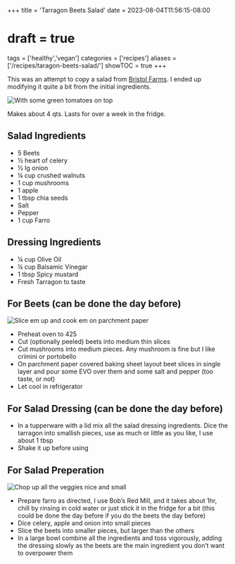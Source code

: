 +++
title = 'Tarragon Beets Salad'
date = 2023-08-04T11:56:15-08:00
# draft = true
tags = ['healthy','vegan']
categories = ['recipes']
aliases = ['/recipes/taragon-beets-salad/']
showTOC = true
+++

This was an attempt to copy a salad from [Bristol Farms](https://www.bristolfarms.com/). I ended up modifying it quite a bit from the initial ingredients.

![With some green tomatoes on top](/images/recipes/tarragon-beets-salad/beets-salad.jpg)

Makes about 4 qts. Lasts for over a week in the fridge.

## Salad Ingredients

- 5 Beets
- ½ heart of celery
- ½ lg onion
- ¼ cup crushed walnuts
- 1 cup mushrooms
- 1 apple
- 1 tbsp chia seeds
- Salt
- Pepper
- 1 cup Farro

## Dressing Ingredients

- ¼ cup Olive Oil
- ¼ cup Balsamic Vinegar
- 1 tbsp Spicy mustard
- Fresh Tarragon to taste

## For Beets (can be done the day before)

![Slice em up and cook em on parchment paper](/images/recipes/tarragon-beets-salad/beets-on-parchment.jpg)

- Preheat oven to 425
- Cut (optionally peeled) beets into medium thin slices
- Cut mushrooms into medium pieces. Any mushroom is fine but I like crimini or portobello
- On parchment paper covered baking sheet layout beet slices in single layer and pour some EVO over them and some salt and pepper (too taste, or not)
- Let cool in refrigerator

## For Salad Dressing (can be done the day before)

- In a tupperware with a lid mix all the salad dressing ingredients. Dice the tarragon into smallish pieces, use as much or little as you like, I use about 1 tbsp
- Shake it up before using

## For Salad Preperation

![Chop up all the veggies nice and small](/images/recipes/tarragon-beets-salad/chopped-veggies.jpg)

- Prepare farro as directed, I use Bob’s Red Mill, and it takes about 1hr, chill by rinsing in cold water or just stick it in the fridge for a bit (this could be done the day before if you do the beets the day before)
- Dice celery, apple and onion into small pieces
- Slice the beets into smaller pieces, but larger than the others
- In a large bowl combine all the ingredients and toss vigorously, adding the dressing slowly as the beets are the main ingredient you don’t want to overpower them
